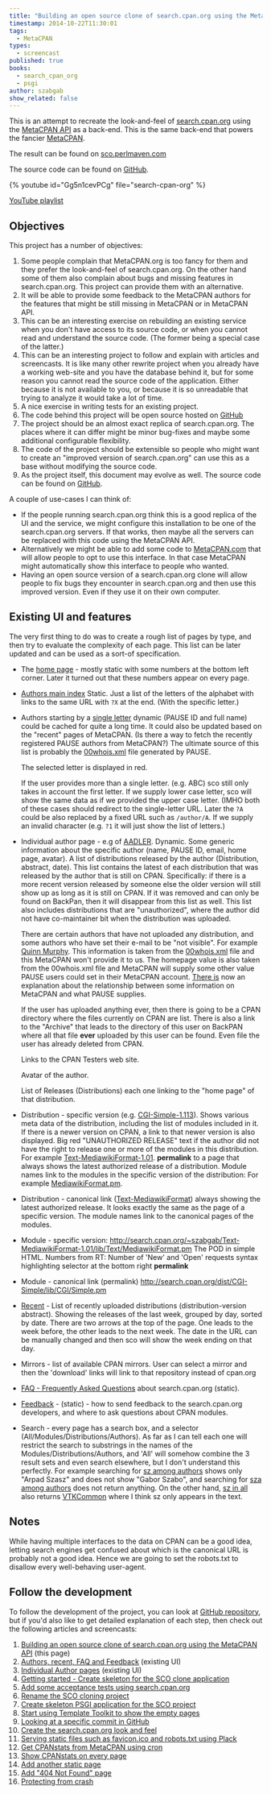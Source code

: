 ```yaml
---
title: "Building an open source clone of search.cpan.org using the MetaCPAN API"
timestamp: 2014-10-22T11:30:01
tags:
  - MetaCPAN
types:
  - screencast
published: true
books:
  - search_cpan_org
  - psgi
author: szabgab
show_related: false
---
```



This is an attempt to recreate the look-and-feel of [search.cpan.org](http://search.cpan.org/)
using the [MetaCPAN API](https://github.com/CPAN-API/cpan-api/) as a back-end.
This is the same back-end that powers the fancier [MetaCPAN](https://metacpan.org/).

The result can be found on [sco.perlmaven.com](http://sco.perlmaven.com/)

The source code can be found on [GitHub](https://github.com/szabgab/MetaCPAN-SCO).


{% youtube id="Gg5n1cevPCg" file="search-cpan-org" %}

[YouTube playlist](https://www.youtube.com/playlist?list=PLw7UYp3N0eUaUt6GgztiJPXd6ixDQnbpu)

## Objectives

This project has a number of objectives:


1. Some people complain that MetaCPAN.org is too fancy for them and they prefer the look-and-feel of search.cpan.org. On the other hand some of them also complain about bugs and missing features in search.cpan.org. This project can provide them with an alternative.
1. It will be able to provide some feedback to the MetaCPAN authors for the features that might be still missing in MetaCPAN or in MetaCPAN API.
1. This can be an interesting exercise on rebuilding an existing service when you don't have access to its source code, or when you cannot read and understand the source code. (The former being a special case of the latter.)
1. This can be an interesting project to follow and explain with articles and screencasts. It is like many other rewrite project when you already have a working web-site and you have the database behind it, but for some reason you cannot read the source code of the application. Either because it is not available to you, or because it is so unreadable that trying to analyze it would take a lot of time.
1. A nice exercise in writing tests for an existing project.
1. The code behind this project will be open source hosted on [GitHub](https://github.com/szabgab/MetaCPAN-SCO)
1. The project should be an almost exact replica of search.cpan.org. The places where it can differ might be minor bug-fixes and maybe some additional configurable flexibility.
1. The code of the project should be extensible so people who might want to create an "improved version of search.cpan.org" can use this as a base without modifying the source code.
1. As the project itself, this document may evolve as well. The source code can be found on [GitHub](https://github.com/szabgab/perlmaven.com).

A couple of use-cases I can think of:

* If the people running search.cpan.org think this is a good replica of the UI and the service, we might configure this installation to be one of the
      search.cpan.org servers. If that works, then maybe all the servers can be replaced with this code using the MetaCPAN API.
* Alternatively we might be able to add some code to [MetaCPAN.com](http://metacpan.org/) that will allow people to opt to use this interface.
      In that case MetaCPAN might automatically show this interface to people who wanted.
* Having an open source version of a search.cpan.org clone will allow people to fix bugs they encounter in search.cpan.org and then use this improved version.
      Even if they use it on their own computer.

## Existing UI and features

The very first thing to do was to create a rough list of pages by type, and then try to evaluate the complexity of each page.
This list can be later updated and can be used as a sort-of specification.


* The [home page](http://search.cpan.org/) -  mostly static with some numbers at the bottom left corner.
    Later it turned out that these numbers appear on every page.

* [Authors main index](http://search.cpan.org/author/) Static. Just a list of the letters of the alphabet with links to the
    same URL with `?X` at the end. (With the specific letter.)
* Authors starting by a [single letter](http://search.cpan.org/author/?A)  dynamic (PAUSE ID and full name) could be cached for quite a long time.
    It could also be updated based on the "recent" pages of MetaCPAN. (Is there a way to fetch the recently registered PAUSE authors from MetaCPAN?)
    The ultimate source of this list is probably the [00whois.xml](http://www.cpan.org/authors/00whois.xml) file generated by PAUSE.

    The selected letter is displayed in red.

    If the user provides more than a single letter. (e.g. ABC) sco still only takes in account the first letter. If we supply lower case letter, sco will show
    the same data as if we provided the upper case letter. (IMHO both of these cases should redirect to the single-letter URL. Later the `?A` could be also
    replaced by a fixed URL such as `/author/A`. If we supply an invalid character (e.g. `?1` it will just show the list of letters.)

* Individual author page - e.g of [AADLER](http://search.cpan.org/~aadler/).  Dynamic.
    Some generic information about the specific author (name, PAUSE ID, email, home page, avatar).
    A list of distributions released by the author (Distribution, abstract, date).
    This list contains the latest of each distribution that was released by the author that is still on CPAN. Specifically: if there is a more recent version
    released by someone else the older version will still show up as long as it is still on CPAN. If it was removed and can only be found on BackPan, then
    it will disappear from this list as well.
    This list also includes distributions that are "unauthorized", where the author did not have co-maintainer bit when the distribution was uploaded.

    There are certain authors that have not uploaded any distribution, and some authors who have set their e-mail to be "not visible". For example
    [Quinn Murphy](http://search.cpan.org/~quinnm/). This information is taken from the [00whois.xml](http://www.cpan.org/authors/00whois.xml) 
    file and this MetaCPAN won't provide it to us.
    The homepage value is also taken from the 00whois.xml file and MetaCPAN will supply some other value PAUSE users could set in their MetaCPAN account.
    [There is](https://metacpan.org/about/faq) now an explanation about the relationship between some information on MetaCPAN and what PAUSE supplies.

    If the user has uploaded anything ever, then there is going to be a CPAN directory where the files currently on CPAN are list. There is also a link to the
    "Archive" that leads to the directory of this user on BackPAN where all that file **ever** uploaded by this user can be found. Even file the user has
    already deleted from CPAN.

    Links to the CPAN Testers web site.

    Avatar of the author.

    List of Releases (Distributions) each one linking to the "home page" of that distribution.

* Distribution - specific version (e.g. [CGI-Simple-1.113](http://search.cpan.org/~andya/CGI-Simple-1.113/)).
    Shows various meta data of the distribution, including the list of
    modules included in it. If there is a newer version on CPAN, a link to that newer version is also displayed.
    Big red "UNAUTHORIZED RELEASE" text if the author did not have the right to release one or more of the modules in this distribution.
    For example [Text-MediawikiFormat-1.01](http://search.cpan.org/~szabgab/Text-MediawikiFormat-1.01/).
    **permalink** to a page that always shows the latest authorized release of a distribution.
    Module names link to the modules in the specific version of the distribution: For example
    [MediawikiFormat.pm](http://search.cpan.org/~szabgab/Text-MediawikiFormat-1.01/lib/Text/MediawikiFormat.pm).

* Distribution - canonical link ([Text-MediawikiFormat](http://search.cpan.org/dist/Text-MediawikiFormat/))
    always showing the latest authorized release.
    It looks exactly the same as the page of a specific version. The module names link to the canonical pages of the modules.

* Module  - specific version: http://search.cpan.org/~szabgab/Text-MediawikiFormat-1.01/lib/Text/MediawikiFormat.pm
    The POD in simple HTML.
    Numbers from RT: Number of 'New' and 'Open' requests
    syntax highlighting selector at the bottom right
    **permalink**

* Module - canonical link (permalink) http://search.cpan.org/dist/CGI-Simple/lib/CGI/Simple.pm

* [Recent](http://search.cpan.org/recent) - List of recently uploaded distributions (distribution-version abstract).
    Showing the releases of the last week, grouped by day, sorted by date. There are two arrows at the top of the page.
    One leads to the week before, the other leads to the next week. The date in the URL can be manually changed and then sco will
    show the week ending on that day.

* Mirrors - list of available CPAN mirrors. User can select a mirror and then the 'download' links will link to that repository
    instead of cpan.org

* [FAQ - Frequently Asked Questions](http://search.cpan.org/faq.html) about search.cpan.org (static).

* [Feedback](http://search.cpan.org/feedback) - (static) - how to send feedback to the search.cpan.org developers, and where to ask questions about CPAN modules.

* Search - every page has a search box, and a selector (All/Modules/Distributions/Authors). As far as I can tell each one will restrict the search to
    substrings in the names of the Modules/Distributions/Authors, and 'All' will somehow combine the 3 result sets and even search elsewhere, but I don't understand this perfectly.
    For example searching for [sz among authors](http://search.cpan.org/search?query=sz&mode=author) shows only "Arpad Szasz" and does not show "Gabor Szabo",
    and searching for [sza among authors](http://search.cpan.org/search?query=sza&mode=author) does not return anything.
    On the other hand, [sz in all](http://search.cpan.org/search?query=sz&mode=all) also returns [VTKCommon](http://search.cpan.org/~cerney/Graphics-VTK-4.0.001/Common/Common.pm)
    where I think sz only appears in the text.

## Notes

While having multiple interfaces to the data on CPAN can be a good idea, letting search engines get confused about which is the canonical URL is probably not a good idea.
Hence we are going to set the robots.txt to disallow every well-behaving user-agent.

## Follow the development

To follow the development of the project, you can look at [GitHub repository](https://github.com/szabgab/MetaCPAN-SCO), but if you'd also like to get detailed
explanation of each step, then check out the following articles and screencasts:


1. [Building an open source clone of search.cpan.org using the MetaCPAN API](/search-cpan-org) (this page)
1. [Authors, recent, FAQ and Feedback](/search-cpan-org-authors-and-recent) (existing UI)
1. [Individual Author pages](/search-cpan-org-author) (existing UI)
1. [Getting started - Create skeleton for the SCO clone application](/create-skeleton-for-sco)
1. [Add some acceptance tests using search.cpan.org](/add-some-acceptance-tests)
1. [Rename the SCO cloning project](/rename-the-sco-project)
1. [Create skeleton PSGI application for the SCO project](/create-skeleton-psgi-application)
1. [Start using Template Toolkit to show the empty pages](/start-using-template-toolkit-to-show-empty-pages)
1. [Looking at a specific commit in GitHub](/looking-at-specific-commit-in-github)
1. [Create the search.cpan.org look and feel](/create-the-sco-look-and-feel)
1. [Serving static files such as favicon.ico and robots.txt using Plack](/serving-static-files-with-plack)
1. [Get CPANstats from MetaCPAN using cron](/get-cpanstats-from-metacpan)
1. [Show CPANstats on every page](/show-cpanstats-on-every-page)
1. [Add another static page](/add-another-static-page)
1. [Add "404 Not Found" page](/add-404-not-found-page)
1. [Protecting from crash](/protecting-from-crash)

